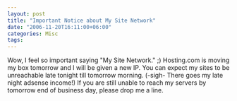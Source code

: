 ```yaml
---
layout: post
title: "Important Notice about My Site Network"
date: "2006-11-20T16:11:00+06:00"
categories: Misc 
tags: 
---
```


Wow, I feel so important saying "My Site Network." ;) Hosting.com is moving my box tomorrow and I will be given a new IP. You can expect my sites to be unreachable late tonight till tomorrow morning. (-sigh- There goes my late night adsense income!) If you are still unable to reach my servers by tomorrow end of business day, please drop me a line.